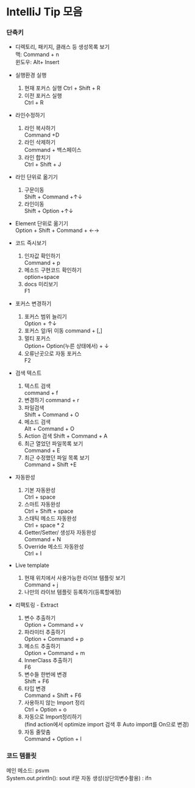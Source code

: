 # IntelliJ Tip 모음
### 단축키
- 디렉토리, 패키지, 클래스 등 생성목록 보기  
   맥: Command + n  
   윈도우: Alt+ Insert  
- 실행환경 실행  
  1. 현재 포커스 실행 
    Ctrl + Shift + R  
  2. 이전 포커스 실행  
    Ctrl + R      
- 라인수정하기 
  1. 라인 복사하기  
    Command +D      
  2. 라인 삭제하기  
    Command + 백스페이스         
  3. 라인 합치기  
    Ctrl + Shift + J      
- 라인 단위로 옮기기  
  1. 구문이동  
  	Shift + Command +↑↓  	
  2. 라인이동  
  	Shift + Option +↑↓  
- Element 단위로 옮기기  
	Option + Shift + Command + ←→  	
- 코드 즉시보기  
	1. 인자값 확인하기  
		Command + p  
	2. 메소드 구현코드 확인하기  
		option+space  
	3. docs 미리보기  
		F1  
- 포커스 변경하기  
	1. 포커스 범위 늘리기  
		 Option + ↑↓  
	2. 포커스 앞/뒤 이동
		command + [,]  
	3. 멀티 포커스  
		Option+ Option(누른 상태에서) + ↓  
	4. 오류난곳으로 자동 포커스  
		F2  
- 검색 텍스트  
	1. 텍스트 검색  
		command + f  
	2. 변경하기
		command + r  
	3. 파일검색  
		Shift + Command + O
	4. 메소드 검색  
		Alt + Command + O  
	5. Action 검색
		Shift + Command + A  
	6. 최근 열었던 파일목록 보기  
		Command + E  
	7. 최근 수정했던 파일 목록 보기  
		Command + Shift +E  
- 자동완성
	1. 기본 자동완성  
		Ctrl + space  
	2. 스마트 자동완성  
		Ctrl + Shift + space  
	3. 스태틱 메소드 자동완성  
		Ctrl + space * 2  
	4. Getter/Setter/ 생성자 자동완성  
		Command + N  
	5. Override 메소드 자동완성  
		Ctrl + I  
- Live template
	1. 현재 위치에서 사용가능한 라이브 템플릿 보기  
		Command + j    
	2. 나만의 라이브 템플릿 등록하기(등록할예정)  
	
- 리팩토링 - Extract  
	1. 변수 추출하기  
		Option + Command + v  
	2. 파라미터 추출하기  
		Option + Command + p  
	3. 메소드 추출하기  
		Option + Command + m  
 	4. InnerClass 추출하기  
		F6  
	5. 변수들 한번에 변경  
		Shift + F6  
	6. 타입 변경  
		Command + Shift + F6  
	7. 사용하지 않는 Import 정리  
		Ctrl + Option + o  
	8. 자동으로 Import정리하기  
		(find action에서 optimize import 검색 후 Auto import를 On으로 변경)  
	9. 자동 줄맞춤  
		Command + Option + l  


    







### 코드 템플릿
메인 메소드: psvm  
System.out.println(): sout
if문 자동 생성(상단의변수활용) : ifn
